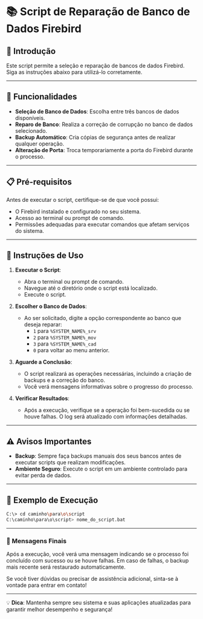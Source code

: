 # 📚 Script de Reparação de Banco de Dados Firebird

## 📜 Introdução

Este script permite a seleção e reparação de bancos de dados Firebird. Siga as instruções abaixo para utilizá-lo corretamente.

---

## 🚀 Funcionalidades

- **Seleção de Banco de Dados**: Escolha entre três bancos de dados disponíveis.
- **Reparo de Banco**: Realiza a correção de corrupção no banco de dados selecionado.
- **Backup Automático**: Cria cópias de segurança antes de realizar qualquer operação.
- **Alteração de Porta**: Troca temporariamente a porta do Firebird durante o processo.

---

## 📋 Pré-requisitos

Antes de executar o script, certifique-se de que você possui:

- O Firebird instalado e configurado no seu sistema.
- Acesso ao terminal ou prompt de comando.
- Permissões adequadas para executar comandos que afetam serviços do sistema.

---

## 🔧 Instruções de Uso

1. **Executar o Script**:
   - Abra o terminal ou prompt de comando.
   - Navegue até o diretório onde o script está localizado.
   - Execute o script.

2. **Escolher o Banco de Dados**:
   - Ao ser solicitado, digite a opção correspondente ao banco que deseja reparar:
     - `1` para `%SYSTEM_NAME%_srv`
     - `2` para `%SYSTEM_NAME%_mov`
     - `3` para `%SYSTEM_NAME%_cad`
     - `0` para voltar ao menu anterior.

3. **Aguarde a Conclusão**:
   - O script realizará as operações necessárias, incluindo a criação de backups e a correção do banco.
   - Você verá mensagens informativas sobre o progresso do processo.

4. **Verificar Resultados**:
   - Após a execução, verifique se a operação foi bem-sucedida ou se houve falhas. O log será atualizado com informações detalhadas.

---

## ⚠️ Avisos Importantes

- **Backup**: Sempre faça backups manuais dos seus bancos antes de executar scripts que realizam modificações.
- **Ambiente Seguro**: Execute o script em um ambiente controlado para evitar perda de dados.

---

## 📄 Exemplo de Execução

```bash
C:\> cd caminho\para\o\script
C:\caminho\para\o\script> nome_do_script.bat
```

---

### 🌟 Mensagens Finais

Após a execução, você verá uma mensagem indicando se o processo foi concluído com sucesso ou se houve falhas. Em caso de falhas, o backup mais recente será restaurado automaticamente.

Se você tiver dúvidas ou precisar de assistência adicional, sinta-se à vontade para entrar em contato!

---

💡 **Dica**: Mantenha sempre seu sistema e suas aplicações atualizadas para garantir melhor desempenho e segurança!
